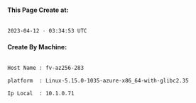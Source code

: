 
   
#### This Page Create at:

```bash

2023-04-12 - 03:34:53 UTC

```

#### Create By Machine:

```bash

Host Name : fv-az256-283

platform  : Linux-5.15.0-1035-azure-x86_64-with-glibc2.35

Ip Local  : 10.1.0.71

```

